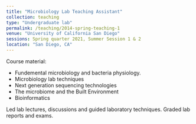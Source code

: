 ```yaml
---
title: "Microbiology Lab Teaching Assistant"
collection: teaching
type: "Undergraduate lab"
permalink: /teaching/2014-spring-teaching-1
venue: "University of California San Diego"
sessions: Spring quarter 2021, Summer Session 1 & 2
location: "San Diego, CA"
---
```

Course material:
- Fundemental microbiology and bacteria physiology.
- Microbiology lab techniques
- Next generation sequencing technologies
- The microbiome and the Built Environment
- Bioinformatics

Led lab lectures, discussions and guided laboratory techniques. Graded lab reports and exams.

